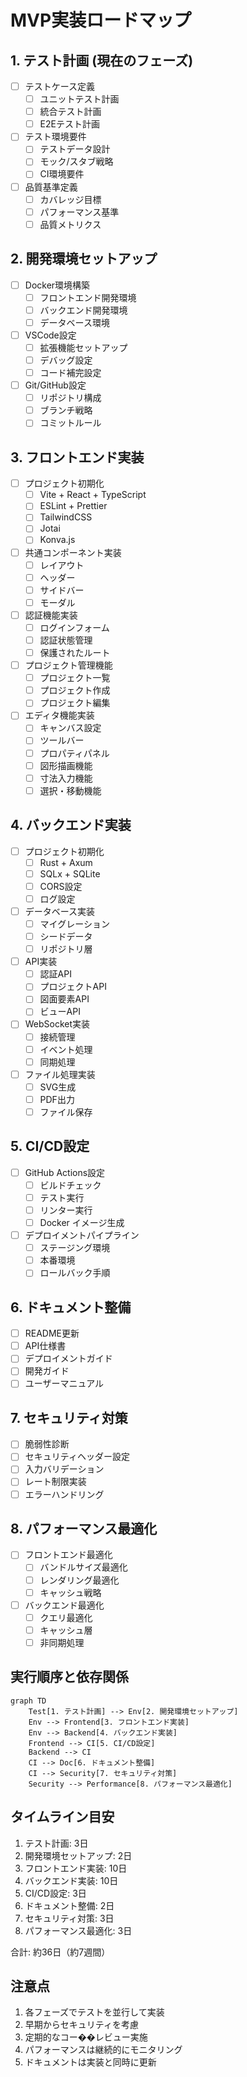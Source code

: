 # MVP実装ロードマップ

## 1. テスト計画 (現在のフェーズ)
- [ ] テストケース定義
  - [ ] ユニットテスト計画
  - [ ] 統合テスト計画
  - [ ] E2Eテスト計画
- [ ] テスト環境要件
  - [ ] テストデータ設計
  - [ ] モック/スタブ戦略
  - [ ] CI環境要件
- [ ] 品質基準定義
  - [ ] カバレッジ目標
  - [ ] パフォーマンス基準
  - [ ] 品質メトリクス

## 2. 開発環境セットアップ
- [ ] Docker環境構築
  - [ ] フロントエンド開発環境
  - [ ] バックエンド開発環境
  - [ ] データベース環境
- [ ] VSCode設定
  - [ ] 拡張機能セットアップ
  - [ ] デバッグ設定
  - [ ] コード補完設定
- [ ] Git/GitHub設定
  - [ ] リポジトリ構成
  - [ ] ブランチ戦略
  - [ ] コミットルール

## 3. フロントエンド実装
- [ ] プロジェクト初期化
  - [ ] Vite + React + TypeScript
  - [ ] ESLint + Prettier
  - [ ] TailwindCSS
  - [ ] Jotai
  - [ ] Konva.js
- [ ] 共通コンポーネント実装
  - [ ] レイアウト
  - [ ] ヘッダー
  - [ ] サイドバー
  - [ ] モーダル
- [ ] 認証機能実装
  - [ ] ログインフォーム
  - [ ] 認証状態管理
  - [ ] 保護されたルート
- [ ] プロジェクト管理機能
  - [ ] プロジェクト一覧
  - [ ] プロジェクト作成
  - [ ] プロジェクト編集
- [ ] エディタ機能実装
  - [ ] キャンバス設定
  - [ ] ツールバー
  - [ ] プロパティパネル
  - [ ] 図形描画機能
  - [ ] 寸法入力機能
  - [ ] 選択・移動機能

## 4. バックエンド実装
- [ ] プロジェクト初期化
  - [ ] Rust + Axum
  - [ ] SQLx + SQLite
  - [ ] CORS設定
  - [ ] ログ設定
- [ ] データベース実装
  - [ ] マイグレーション
  - [ ] シードデータ
  - [ ] リポジトリ層
- [ ] API実装
  - [ ] 認証API
  - [ ] プロジェクトAPI
  - [ ] 図面要素API
  - [ ] ビューAPI
- [ ] WebSocket実装
  - [ ] 接続管理
  - [ ] イベント処理
  - [ ] 同期処理
- [ ] ファイル処理実装
  - [ ] SVG生成
  - [ ] PDF出力
  - [ ] ファイル保存

## 5. CI/CD設定
- [ ] GitHub Actions設定
  - [ ] ビルドチェック
  - [ ] テスト実行
  - [ ] リンター実行
  - [ ] Docker イメージ生成
- [ ] デプロイメントパイプライン
  - [ ] ステージング環境
  - [ ] 本番環境
  - [ ] ロールバック手順

## 6. ドキュメント整備
- [ ] README更新
- [ ] API仕様書
- [ ] デプロイメントガイド
- [ ] 開発ガイド
- [ ] ユーザーマニュアル

## 7. セキュリティ対策
- [ ] 脆弱性診断
- [ ] セキュリティヘッダー設定
- [ ] 入力バリデーション
- [ ] レート制限実装
- [ ] エラーハンドリング

## 8. パフォーマンス最適化
- [ ] フロントエンド最適化
  - [ ] バンドルサイズ最適化
  - [ ] レンダリング最適化
  - [ ] キャッシュ戦略
- [ ] バックエンド最適化
  - [ ] クエリ最適化
  - [ ] キャッシュ層
  - [ ] 非同期処理

## 実行順序と依存関係

```mermaid
graph TD
    Test[1. テスト計画] --> Env[2. 開発環境セットアップ]
    Env --> Frontend[3. フロントエンド実装]
    Env --> Backend[4. バックエンド実装]
    Frontend --> CI[5. CI/CD設定]
    Backend --> CI
    CI --> Doc[6. ドキュメント整備]
    CI --> Security[7. セキュリティ対策]
    Security --> Performance[8. パフォーマンス最適化]
```

## タイムライン目安
1. テスト計画: 3日
2. 開発環境セットアップ: 2日
3. フロントエンド実装: 10日
4. バックエンド実装: 10日
5. CI/CD設定: 3日
6. ドキュメント整備: 2日
7. セキュリティ対策: 3日
8. パフォーマンス最適化: 3日

合計: 約36日（約7週間）

## 注意点
1. 各フェーズでテストを並行して実装
2. 早期からセキュリティを考慮
3. 定期的なコー��レビュー実施
4. パフォーマンスは継続的にモニタリング
5. ドキュメントは実装と同時に更新
``` 